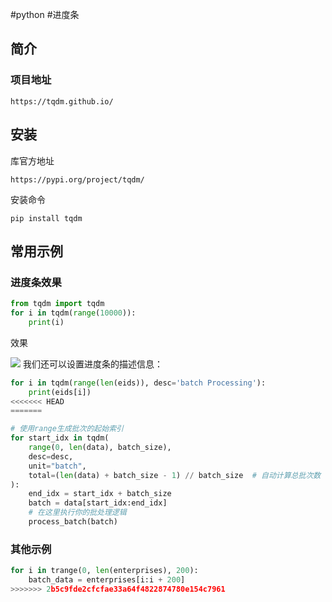 #python #进度条
## 简介

### 项目地址

```
https://tqdm.github.io/
```


## 安装

库官方地址

```
https://pypi.org/project/tqdm/
```

安装命令

```shell
pip install tqdm
```


## 常用示例

### 进度条效果

```python
from tqdm import tqdm
for i in tqdm(range(10000)):
    print(i)
```
效果

![](https://syske-pic-bed.oss-cn-hangzhou.aliyuncs.com/imgs/202403122333761.png)
我们还可以设置进度条的描述信息：
```python
for i in tqdm(range(len(eids)), desc='batch Processing'):
    print(eids[i])
<<<<<<< HEAD
=======

# 使用range生成批次的起始索引
for start_idx in tqdm(
	range(0, len(data), batch_size),
	desc=desc,
	unit="batch",
	total=(len(data) + batch_size - 1) // batch_size  # 自动计算总批次数
):
	end_idx = start_idx + batch_size
	batch = data[start_idx:end_idx]
	# 在这里执行你的批处理逻辑
	process_batch(batch)

```


### 其他示例

```python
for i in trange(0, len(enterprises), 200):
	batch_data = enterprises[i:i + 200]
>>>>>>> 2b5c9fde2cfcfae33a64f4822874780e154c7961
```